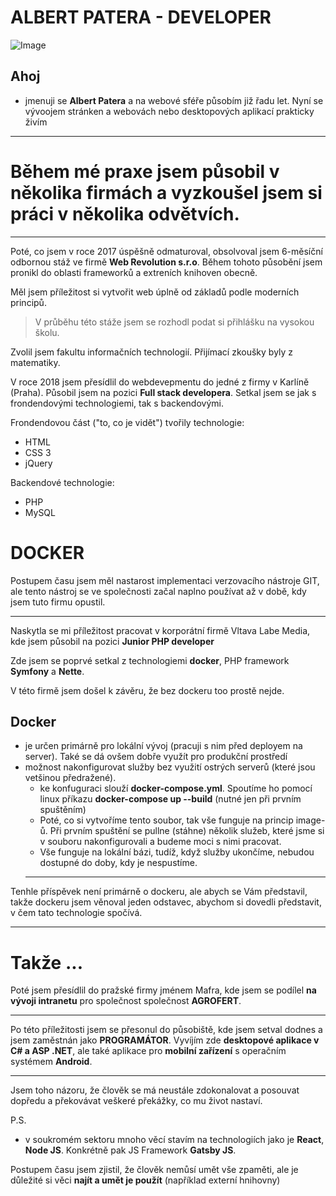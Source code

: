 ALBERT PATERA - DEVELOPER 
========

![Image](https://images.unsplash.com/photo-1542744095-291d1f67b221?ixid=MnwxMjA3fDB8MHxwaG90by1wYWdlfHx8fGVufDB8fHx8&ixlib=rb-1.2.1&auto=format&fit=crop&w=1470&q=80)

Ahoj 
-----

- jmenuji se **Albert Patera** a na webové sféře působím již řadu let. Nyní se vývoojem stránken a webovách nebo desktopových aplikací prakticky živím 

---

Během mé praxe jsem působil v několika firmách a vyzkoušel jsem si práci v několika odvětvích. 
=
----

Poté, co jsem v roce 2017 úspěšně odmaturoval, obsolvoval jsem 6-měsíční odbornou stáž ve firmě **Web Revolution s.r.o**. 
Během tohoto působění jsem pronikl do oblasti frameworků a extreních knihoven obecně.
 
Měl jsem příležitost si vytvořit web  úplně od základů podle moderních principů. 
> V průběhu této stáže jsem se rozhodl podat si přihlášku na vysokou školu. 

Zvolil jsem fakultu informačních technologií. Přijímací zkoušky byly z matematiky. 


V roce 2018 jsem přesídlil do webdevepmentu do jedné z firmy v Karlíně (Praha).
Působil jsem na pozici **Full stack developera**. Setkal jsem se jak s frondendovými technologiemi, tak s backendovými.  

Frondendovou část ("to, co je vidět") tvořily technologie:
- HTML
- CSS 3 
- jQuery 

Backendové technologie: 
- PHP
- MySQL 

DOCKER 
========
Postupem času jsem měl nastarost implementaci verzovacího nástroje GIT, ale tento nástroj se ve společnosti začal naplno používat až v době, kdy jsem tuto firmu opustil. 

---

Naskytla se mi příležitost pracovat v korporátní firmě Vltava Labe Media, kde jsem působil na pozici **Junior PHP developer**

Zde jsem se poprvé setkal z technologiemi **docker**, PHP framework **Symfony** a **Nette**. 

V této firmě jsem došel k závěru, že bez dockeru too prostě nejde. 

Docker
------
- je určen primárně pro lokální vývoj (pracuji s nim před deployem na server). Také se dá ovšem dobře využít pro produkční prostředí
- možnost nakonfigurovat služby bez využití ostrých serverů (které jsou vetšinou předražené). 
    - ke konfuguraci slouží **docker-compose.yml**. Spoutíme ho pomocí linux příkazu **docker-compose up --build** (nutné jen při prvním spuštěním)
    - Poté, co si vytvoříme tento soubor, tak vše funguje na princip image-ů. Při prvním spuštění se pullne (stáhne) několik služeb, které jsme si v souboru nakonfigurovali a budeme moci s nimi pracovat. 
    - Vše funguje na lokální bázi, tudíž, když služby ukončíme, nebudou dostupné do doby, kdy je nespustíme. 
    ---

Tenhle příspěvek není primárně o dockeru, ale abych se Vám představil, takže dockeru jsem věnoval jeden odstavec, abychom si dovedli představit, v čem tato technologie spočívá.

---
Takže ...
====
Poté jsem přesídlil do pražské firmy jménem Mafra, kde jsem se podílel **na vývoji intranetu** pro společnost společnost **AGROFERT**. 

___

Po této příležitosti jsem se přesonul do působiště, kde jsem setval dodnes a jsem zaměstnán jako **PROGRAMÁTOR**. 
Vyvíjím zde **desktopové aplikace v C# a ASP .NET**, ale také aplikace pro **mobilní zařízení** s operačním systémem **Android**. 

---
Jsem toho názoru, že člověk se má neustále zdokonalovat a posouvat dopředu a překovávat veškeré překážky, co mu život nastaví. 

P.S. 
- v soukromém sektoru mnoho věcí stavím na technologiích jako je **React**, **Node JS**. Konkrétně pak JS Framework **Gatsby JS**. 

Postupem času jsem zjistil, že člověk nemůsí umět vše zpaměti, ale je důležité si věci **najít a umět je použít** (například externí hnihovny)




   
 






